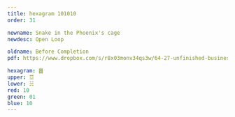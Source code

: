 ```yaml
---
title: hexagram 101010
order: 31

newname: Snake in the Phoenix's cage
newdesc: Open Loop

oldname: Before Completion
pdf: https://www.dropbox.com/s/r8x03monv34qs3w/64-27-unfinished-business.pdf?dl=0

hexagram: ䷿
upper: ☲
lower: ☵
red: 10
green: 01
blue: 10
---
```


